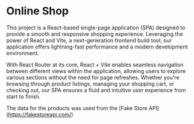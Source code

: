 # Online Shop 

This project is a React-based single-page application (SPA) designed to provide a smooth and responsive shopping experience. Leveraging the power of React and Vite, a next-generation frontend build tool, our application offers lightning-fast performance and a modern development environment.

With React Router at its core, React + Vite enables seamless navigation between different views within the application, allowing users to explore various sections without the need for page refreshes. Whether you're browsing through product listings, managing your shopping cart, or checking out, our SPA ensures a fluid and intuitive user experience from start to finish.

The data for the products was used from the [Fake Store API] (https://fakestoreapi.com/)